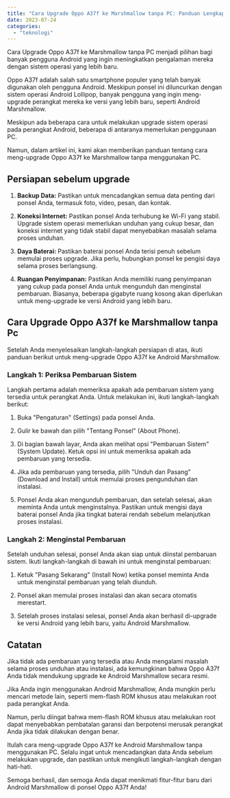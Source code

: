 ```yaml
---
title: "Cara Upgrade Oppo A37f ke Marshmallow tanpa PC: Panduan Lengkap"
date: 2023-07-24
categories: 
  - "teknologi"
---
```


Cara Upgrade Oppo A37f ke Marshmallow tanpa PC menjadi pilihan bagi banyak pengguna Android yang ingin meningkatkan pengalaman mereka dengan sistem operasi yang lebih baru.

Oppo A37f adalah salah satu smartphone populer yang telah banyak digunakan oleh pengguna Android. Meskipun ponsel ini diluncurkan dengan sistem operasi Android Lollipop, banyak pengguna yang ingin meng-upgrade perangkat mereka ke versi yang lebih baru, seperti Android Marshmallow.

Meskipun ada beberapa cara untuk melakukan upgrade sistem operasi pada perangkat Android, beberapa di antaranya memerlukan penggunaan PC.

Namun, dalam artikel ini, kami akan memberikan panduan tentang cara meng-upgrade Oppo A37f ke Marshmallow tanpa menggunakan PC.

## **Persiapan sebelum upgrade**

1. **Backup Data:** Pastikan untuk mencadangkan semua data penting dari ponsel Anda, termasuk foto, video, pesan, dan kontak.
    
2. **Koneksi Internet:** Pastikan ponsel Anda terhubung ke Wi-Fi yang stabil. Upgrade sistem operasi memerlukan unduhan yang cukup besar, dan koneksi internet yang tidak stabil dapat menyebabkan masalah selama proses unduhan.
    
3. **Daya Baterai:** Pastikan baterai ponsel Anda terisi penuh sebelum memulai proses upgrade. Jika perlu, hubungkan ponsel ke pengisi daya selama proses berlangsung.
    
4. **Ruangan Penyimpanan:** Pastikan Anda memiliki ruang penyimpanan yang cukup pada ponsel Anda untuk mengunduh dan menginstal pembaruan. Biasanya, beberapa gigabyte ruang kosong akan diperlukan untuk meng-upgrade ke versi Android yang lebih baru.
    

## Cara Upgrade Oppo A37f ke Marshmallow tanpa Pc

Setelah Anda menyelesaikan langkah-langkah persiapan di atas, ikuti panduan berikut untuk meng-upgrade Oppo A37f ke Android Marshmallow.

### **Langkah 1: Periksa Pembaruan Sistem**

Langkah pertama adalah memeriksa apakah ada pembaruan sistem yang tersedia untuk perangkat Anda. Untuk melakukan ini, ikuti langkah-langkah berikut:

1. Buka "Pengaturan" (Settings) pada ponsel Anda.
    
2. Gulir ke bawah dan pilih "Tentang Ponsel" (About Phone).
    
3. Di bagian bawah layar, Anda akan melihat opsi "Pembaruan Sistem" (System Update). Ketuk opsi ini untuk memeriksa apakah ada pembaruan yang tersedia.
    
4. Jika ada pembaruan yang tersedia, pilih "Unduh dan Pasang" (Download and Install) untuk memulai proses pengunduhan dan instalasi.
    
5. Ponsel Anda akan mengunduh pembaruan, dan setelah selesai, akan meminta Anda untuk menginstalnya. Pastikan untuk mengisi daya baterai ponsel Anda jika tingkat baterai rendah sebelum melanjutkan proses instalasi.
    

### **Langkah 2: Menginstal Pembaruan**

Setelah unduhan selesai, ponsel Anda akan siap untuk diinstal pembaruan sistem. Ikuti langkah-langkah di bawah ini untuk menginstal pembaruan:

1. Ketuk "Pasang Sekarang" (Install Now) ketika ponsel meminta Anda untuk menginstal pembaruan yang telah diunduh.
    
2. Ponsel akan memulai proses instalasi dan akan secara otomatis merestart.
    
3. Setelah proses instalasi selesai, ponsel Anda akan berhasil di-upgrade ke versi Android yang lebih baru, yaitu Android Marshmallow.
    

## **Catatan**

Jika tidak ada pembaruan yang tersedia atau Anda mengalami masalah selama proses unduhan atau instalasi, ada kemungkinan bahwa Oppo A37f Anda tidak mendukung upgrade ke Android Marshmallow secara resmi.

Jika Anda ingin menggunakan Android Marshmallow, Anda mungkin perlu mencari metode lain, seperti mem-flash ROM khusus atau melakukan root pada perangkat Anda.

Namun, perlu diingat bahwa mem-flash ROM khusus atau melakukan root dapat menyebabkan pembatalan garansi dan berpotensi merusak perangkat Anda jika tidak dilakukan dengan benar.

Itulah cara meng-upgrade Oppo A37f ke Android Marshmallow tanpa menggunakan PC. Selalu ingat untuk mencadangkan data Anda sebelum melakukan upgrade, dan pastikan untuk mengikuti langkah-langkah dengan hati-hati.

Semoga berhasil, dan semoga Anda dapat menikmati fitur-fitur baru dari Android Marshmallow di ponsel Oppo A37f Anda!
